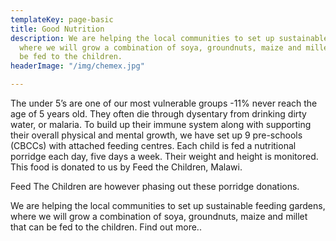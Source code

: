 ```yaml
---
templateKey: page-basic
title: Good Nutrition
description: We are helping the local communities to set up sustainable feeding gardens,
  where we will grow a combination of soya, groundnuts, maize and millet that can
  be fed to the children.
headerImage: "/img/chemex.jpg"

---
```

The under 5’s are one of our most vulnerable groups -11% never reach the age of 5 years old. They often die through dysentary from drinking dirty water, or malaria. To build up their immune system along with supporting their overall physical and mental growth, we have set up 9 pre-schools (CBCCs) with attached feeding centres. Each child is fed a nutritional porridge each day, five days a week. Their weight and height is monitored. This food is donated to us by Feed the Children, Malawi.

Feed The Children are however phasing out these porridge donations.

We are helping the local communities to set up sustainable feeding gardens, where we will grow a combination of soya, groundnuts, maize and millet that can be fed to the children. Find out more..